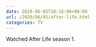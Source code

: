 ```yaml
---
date: 2020-06-05T10:16:00+00:00
url: /2020/06/05/after-life.html
categories: TV
---
```

Watched After Life season 1.




